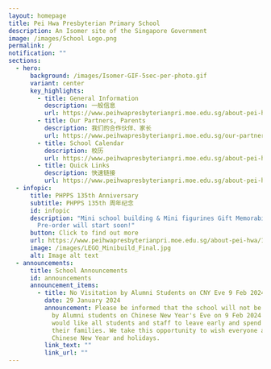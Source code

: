 ```yaml
---
layout: homepage
title: Pei Hwa Presbyterian Primary School
description: An Isomer site of the Singapore Government
image: /images/School Logo.png
permalink: /
notification: ""
sections:
  - hero:
      background: /images/Isomer-GIF-5sec-per-photo.gif
      variant: center
      key_highlights:
        - title: General Information
          description: 一般信息
          url: https://www.peihwapresbyterianpri.moe.edu.sg/about-pei-hwa/general-information/
        - title: Our Partners, Parents
          description: 我们的合作伙伴、家长
          url: https://www.peihwapresbyterianpri.moe.edu.sg/our-partners-1/parents/
        - title: School Calendar
          description: 校历
          url: https://www.peihwapresbyterianpri.moe.edu.sg/about-pei-hwa/school-calendar/
        - title: Quick Links
          description: 快速链接
          url: https://www.peihwapresbyterianpri.moe.edu.sg/about-pei-hwa/quick-links/
  - infopic:
      title: PHPPS 135th Anniversary
      subtitle: PHPPS 135th 周年纪念
      id: infopic
      description: "Mini school building & Mini figurines Gift Memorabilia. Note:
        Pre-order will start soon!"
      button: Click to find out more
      url: https://www.peihwapresbyterianpri.moe.edu.sg/about-pei-hwa/135th-phpps-anniversary/
      image: /images/LEGO_Minibuild_Final.jpg
      alt: Image alt text
  - announcements:
      title: School Announcements
      id: announcements
      announcement_items:
        - title: No Visitation by Alumni Students on CNY Eve 9 Feb 2024
          date: 29 January 2024
          announcement: Please be informed that the school will not be open for visitation
            by Alumni students on Chinese New Year's Eve on 9 Feb 2024 as we
            would like all students and staff to leave early and spend time with
            their families. We take this opportunity to wish everyone a Blessed
            Chinese New Year and holidays.
          link_text: ""
          link_url: ""
---
```

